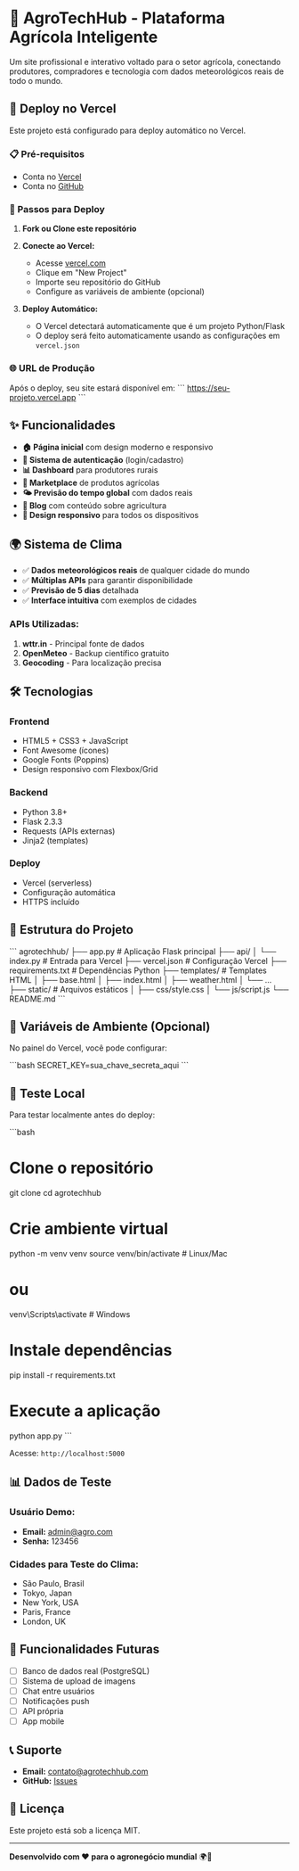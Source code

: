 # 🌱 AgroTechHub - Plataforma Agrícola Inteligente

Um site profissional e interativo voltado para o setor agrícola, conectando produtores, compradores e tecnologia com dados meteorológicos reais de todo o mundo.

## 🚀 Deploy no Vercel

Este projeto está configurado para deploy automático no Vercel.

### 📋 Pré-requisitos

- Conta no [Vercel](https://vercel.com)
- Conta no [GitHub](https://github.com)

### 🔧 Passos para Deploy

1. **Fork ou Clone este repositório**
2. **Conecte ao Vercel:**
   - Acesse [vercel.com](https://vercel.com)
   - Clique em "New Project"
   - Importe seu repositório do GitHub
   - Configure as variáveis de ambiente (opcional)

3. **Deploy Automático:**
   - O Vercel detectará automaticamente que é um projeto Python/Flask
   - O deploy será feito automaticamente usando as configurações em `vercel.json`

### 🌐 URL de Produção

Após o deploy, seu site estará disponível em:
\`\`\`
https://seu-projeto.vercel.app
\`\`\`

## ✨ Funcionalidades

- **🏠 Página inicial** com design moderno e responsivo
- **👤 Sistema de autenticação** (login/cadastro)
- **📊 Dashboard** para produtores rurais
- **🛒 Marketplace** de produtos agrícolas
- **🌤️ Previsão do tempo global** com dados reais
- **📝 Blog** com conteúdo sobre agricultura
- **📱 Design responsivo** para todos os dispositivos

## 🌍 Sistema de Clima

- ✅ **Dados meteorológicos reais** de qualquer cidade do mundo
- ✅ **Múltiplas APIs** para garantir disponibilidade
- ✅ **Previsão de 5 dias** detalhada
- ✅ **Interface intuitiva** com exemplos de cidades

### APIs Utilizadas:
1. **wttr.in** - Principal fonte de dados
2. **OpenMeteo** - Backup científico gratuito
3. **Geocoding** - Para localização precisa

## 🛠️ Tecnologias

### Frontend
- HTML5 + CSS3 + JavaScript
- Font Awesome (ícones)
- Google Fonts (Poppins)
- Design responsivo com Flexbox/Grid

### Backend
- Python 3.8+
- Flask 2.3.3
- Requests (APIs externas)
- Jinja2 (templates)

### Deploy
- Vercel (serverless)
- Configuração automática
- HTTPS incluído

## 📁 Estrutura do Projeto

\`\`\`
agrotechhub/
├── app.py                 # Aplicação Flask principal
├── api/
│   └── index.py          # Entrada para Vercel
├── vercel.json           # Configuração Vercel
├── requirements.txt      # Dependências Python
├── templates/            # Templates HTML
│   ├── base.html
│   ├── index.html
│   ├── weather.html
│   └── ...
├── static/               # Arquivos estáticos
│   ├── css/style.css
│   └── js/script.js
└── README.md
\`\`\`

## 🔐 Variáveis de Ambiente (Opcional)

No painel do Vercel, você pode configurar:

\`\`\`bash
SECRET_KEY=sua_chave_secreta_aqui
\`\`\`

## 🧪 Teste Local

Para testar localmente antes do deploy:

\`\`\`bash
# Clone o repositório
git clone <seu-repositorio>
cd agrotechhub

# Crie ambiente virtual
python -m venv venv
source venv/bin/activate  # Linux/Mac
# ou
venv\Scripts\activate     # Windows

# Instale dependências
pip install -r requirements.txt

# Execute a aplicação
python app.py
\`\`\`

Acesse: `http://localhost:5000`

## 📊 Dados de Teste

### Usuário Demo:
- **Email:** admin@agro.com
- **Senha:** 123456

### Cidades para Teste do Clima:
- São Paulo, Brasil
- Tokyo, Japan
- New York, USA
- Paris, France
- London, UK

## 🚀 Funcionalidades Futuras

- [ ] Banco de dados real (PostgreSQL)
- [ ] Sistema de upload de imagens
- [ ] Chat entre usuários
- [ ] Notificações push
- [ ] API própria
- [ ] App mobile

## 📞 Suporte

- **Email:** contato@agrotechhub.com
- **GitHub:** [Issues](https://github.com/seu-usuario/agrotechhub/issues)

## 📄 Licença

Este projeto está sob a licença MIT.

---

**Desenvolvido com ❤️ para o agronegócio mundial** 🌍🚜

